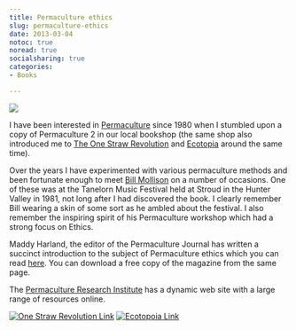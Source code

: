 ```yaml
---
title: Permaculture ethics
slug: permaculture-ethics
date: 2013-03-04
notoc: true
noread: true
socialsharing: true
categories: 
- Books

---
```

![][williampickup]

I have been interested in [Permaculture][wikipedia] since 1980 when I stumbled upon a copy of Permaculture 2 in our local bookshop (the same shop also introduced me to [The One Straw Revolution][onestrawrevolution] and [Ecotopia][wikipedia 2]&#xa0;around the same time).

Over the years I have experimented with various permaculture methods and been fortunate enough to meet [Bill Mollison][wikipedia 3] on a number of occasions. One of these was at the Tanelorn Music Festival held at Stroud in the Hunter Valley in 1981, not long after I had discovered the book. I clearly remember Bill wearing a skin of some sort as he ambled about the festival. I also remember the inspiring spirit of his Permaculture workshop which had a strong focus on Ethics.

Maddy Harland, the editor of the Permaculture Journal has written a succinct introduction to the subject of Permaculture ethics which you can read [here][permaculture]. You can download a free copy of the magazine from the same page.

The [Permaculture Research Institute][permaculturenews] has a dynamic web site with a large range of resources online.

[![One Straw Revolution Link][williampickup 2]][amazon]
[![Ecotopoia Link][williampickup 3]][amazon 2]

[amazon]: http://www.amazon.com/gp/product/1590173139/ref=as_li_ss_tl?ie=UTF8&camp=1789&creative=9325&creativeASIN=1590173139&linkCode=as2&tag=slowlane-20
[amazon 2]: http://www.amazon.com/gp/product/0553348477/ref=as_li_ss_tl?ie=UTF8&camp=1789&creative=9325&creativeASIN=0553348477&linkCode=as2&tag=slowlane-20
[onestrawrevolution]: http://www.onestrawrevolution.net/One_Straw_Revolution/One-Straw_Revolution.html
[permaculture]: http://www.permaculture.co.uk/articles/what-permaculture-part-1-ethics
[permaculturenews]: http://www.permaculturenews.org
[wikipedia]: http://en.wikipedia.org/wiki/Permaculture
[wikipedia 2]: http://en.wikipedia.org/wiki/Ecotopia
[wikipedia 3]: http://en.wikipedia.org/wiki/Bill_Mollison
[williampickup]: /uploads/2014/02/2031263.jpg
[williampickup 2]: /uploads/2014/02/41ONpFJbnVL.jpg
[williampickup 3]: /uploads/2014/02/514vdVSs2UL.jpg